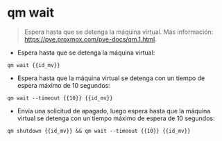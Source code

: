 # qm wait

> Espera hasta que se detenga la máquina virtual.
> Más información: <https://pve.proxmox.com/pve-docs/qm.1.html>.

- Espera hasta que se detenga la máquina virtual:

`qm wait {{id_mv}}`

- Espera hasta que la máquina virtual se detenga con un tiempo de espera máximo de 10 segundos:

`qm wait --timeout {{10}} {{id_mv}}`

- Envía una solicitud de apagado, luego espera hasta que la máquina virtual se detenga con un tiempo máximo de espera de 10 segundos:

`qm shutdown {{id_mv}} && qm wait --timeout {{10}} {{id_mv}}`
